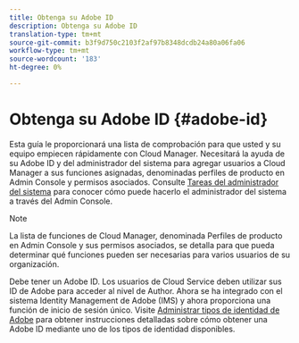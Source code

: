```yaml
---
title: Obtenga su Adobe ID
description: Obtenga su Adobe ID
translation-type: tm+mt
source-git-commit: b3f9d750c2103f2af97b8348dcdb24a80a06fa06
workflow-type: tm+mt
source-wordcount: '183'
ht-degree: 0%

---
```



# Obtenga su Adobe ID {#adobe-id}

Esta guía le proporcionará una lista de comprobación para que usted y su equipo empiecen rápidamente con Cloud Manager. Necesitará la ayuda de su Adobe ID y del administrador del sistema para agregar usuarios a Cloud Manager a sus funciones asignadas, denominadas perfiles de producto en Admin Console y permisos asociados. Consulte [Tareas del administrador del sistema](/help/onboarding/what-is-required/add-users-assign-cm-roles.md) para conocer cómo puede hacerlo el administrador del sistema a través del Admin Console.

>[!NOTE]
>La lista de funciones de Cloud Manager, denominada Perfiles de producto en Admin Console y sus permisos asociados, se detalla para que pueda determinar qué funciones pueden ser necesarias para varios usuarios de su organización.

Debe tener un Adobe ID. Los usuarios de Cloud Service deben utilizar sus ID de Adobe para acceder al nivel de Author. Ahora se ha integrado con el sistema Identity Management de Adobe (IMS) y ahora proporciona una función de inicio de sesión único. Visite [Administrar tipos de identidad de Adobe](https://helpx.adobe.com/enterprise/admin-guide.html/enterprise/using/identity.ug.html) para obtener instrucciones detalladas sobre cómo obtener una Adobe ID mediante uno de los tipos de identidad disponibles.
